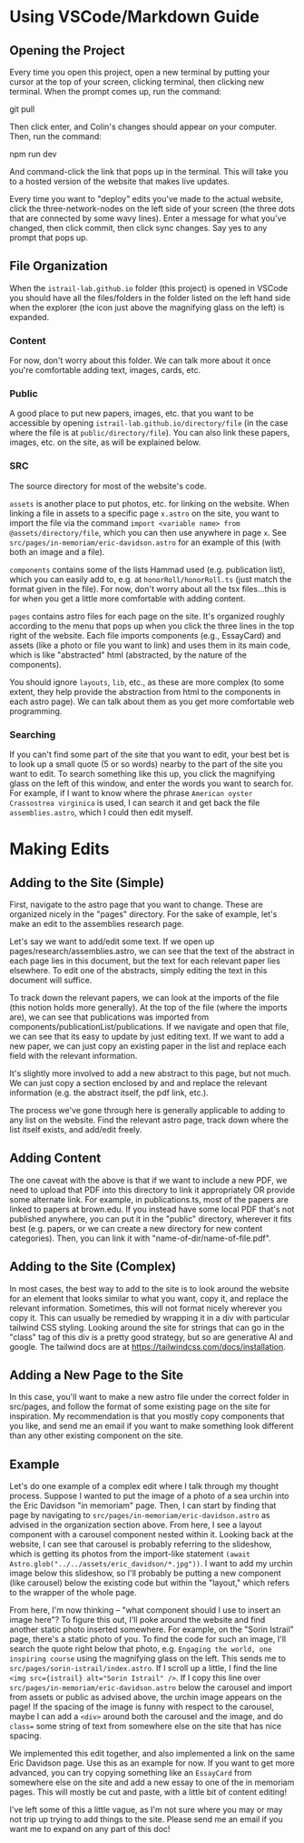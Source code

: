 # Using VSCode/Markdown Guide

## Opening the Project

Every time you open this project, open a new terminal by putting your cursor at the top of your screen, clicking terminal, then clicking new terminal. When the prompt comes up, run the command:

git pull

Then click enter, and Colin's changes should appear on your computer. Then, run the command:

npm run dev

And command-click the link that pops up in the terminal. This will take you to a hosted version of the website that makes live updates.

Every time you want to "deploy" edits you've made to the actual website, click the three-network-nodes on the left side of your screen (the three dots that are connected by some wavy lines). Enter a message for what you've changed, then click commit, then click sync changes. Say yes to any prompt that pops up.

## File Organization

When the `istrail-lab.github.io` folder (this project) is opened in VSCode you should have all the files/folders in the folder listed on the left hand side when the explorer (the icon just above the magnifying glass on the left) is expanded.

### Content

For now, don't worry about this folder. We can talk more about it once you're comfortable adding text, images, cards, etc.

### Public

A good place to put new papers, images, etc. that you want to be accessible by opening `istrail-lab.github.io/directory/file` (in the case where the file is at `public/directory/file`). You can also link these papers, images, etc. on the site, as will be explained below.

### SRC

The source directory for most of the website's code.

`assets` is another place to put photos, etc. for linking on the website. When linking a file in assets to a specific page `x.astro` on the site, you want to import the file via the command `import <variable name> from @assets/directory/file`, which you can then use anywhere in page `x`. See `src/pages/in-memoriam/eric-davidson.astro` for an example of this (with both an image and a file).

`components` contains some of the lists Hammad used (e.g. publication list), which you can easily add to, e.g. at `honorRoll/honorRoll.ts` (just match the format given in the file). For now, don't worry about all the tsx files...this is for when you get a little more comfortable with adding content.

`pages` contains astro files for each page on the site. It's organized roughly according to the menu that pops up when you click the three lines in the top right of the website. Each file imports components (e.g., EssayCard) and assets (like a photo or file you want to link) and uses them in its main code, which is like "abstracted" html (abstracted, by the nature of the components).

You should ignore `layouts`, `lib`, etc., as these are more complex (to some extent, they help provide the abstraction from html to the components in each astro page). We can talk about them as you get more comfortable web programming.

### Searching

If you can't find some part of the site that you want to edit, your best bet is to look up a small quote (5 or so words) nearby to the part of the site you want to edit. To search something like this up, you click the magnifying glass on the left of this window, and enter the words you want to search for. For example, if I want to know where the phrase `American oyster Crassostrea virginica` is used, I can search it and get back the file `assemblies.astro`, which I could then edit myself.

# Making Edits

## Adding to the Site (Simple)

First, navigate to the astro page that you want to change. These are organized nicely in the "pages" directory. For the sake of example, let's make an edit to the assemblies research page.

Let's say we want to add/edit some text. If we open up pages/research/assemblies.astro, we can see that the text of the abstract in each page lies in this document, but the text for each relevant paper lies elsewhere. To edit one of the abstracts, simply editing the text in this document will suffice.

To track down the relevant papers, we can look at the imports of the file (this notion holds more generally). At the top of the file (where the imports are), we can see that publications was imported from components/publicationList/publications. If we navigate and open that file, we can see that its easy to update by just editing text. If we want to add a new paper, we can just copy an existing paper in the list and replace each field with the relevant information.

It's slightly more involved to add a new abstract to this page, but not much. We can just copy a section enclosed by <Abstract> and </Abstract> and replace the relevant information (e.g. the abstract itself, the pdf link, etc.).

The process we've gone through here is generally applicable to adding to any list on the website. Find the relevant astro page, track down where the list itself exists, and add/edit freely.

## Adding Content

The one caveat with the above is that if we want to include a new PDF, we need to upload that PDF into this directory to link it appropriately OR provide some alternate link. For example, in publications.ts, most of the papers are linked to papers at brown.edu. If you instead have some local PDF that's not published anywhere, you can put it in the "public" directory, wherever it fits best (e.g. papers, or we can create a new directory for new content categories). Then, you can link it with "name-of-dir/name-of-file.pdf".

## Adding to the Site (Complex)

In most cases, the best way to add to the site is to look around the website for an element that looks similar to what you want, copy it, and replace the relevant information. Sometimes, this will not format nicely wherever you copy it. This can usually be remedied by wrapping it in a div with particular tailwind CSS styling. Looking around the site for strings that can go in the "class" tag of this div is a pretty good strategy, but so are generative AI and google. The tailwind docs are at https://tailwindcss.com/docs/installation.

## Adding a New Page to the Site

In this case, you'll want to make a new astro file under the correct folder in src/pages, and follow the format of some existing page on the site for inspiration. My recommendation is that you mostly copy components that you like, and send me an email if you want to make something look different than any other existing component on the site.

## Example

Let's do one example of a complex edit where I talk through my thought process. Suppose I wanted to put the image of a photo of a sea urchin into the Eric Davidson "in memoriam" page. Then, I can start by finding that page by navigating to `src/pages/in-memoriam/eric-davidson.astro` as advised in the organization section above. From here, I see a layout component with a carousel component nested within it. Looking back at the website, I can see that carousel is probably referring to the slideshow, which is getting its photos from the import-like statement `(await Astro.glob("../../assets/eric_davidson/*.jpg"))`. I want to add my urchin image below this slideshow, so I'll probably be putting a new component (like carousel) below the existing code but within the "layout," which refers to the wrapper of the whole page.

From here, I'm now thinking – "what component should I use to insert an image here"? To figure this out, I'll poke around the website and find another static photo inserted somewhere. For example, on the "Sorin Istrail" page, there's a static photo of you. To find the code for such an image, I'll search the quote right below that photo, e.g. `Engaging the world, one inspiring course` using the magnifying glass on the left. This sends me to `src/pages/sorin-istrail/index.astro`. If I scroll up a little, I find the line `<img src={istrail} alt="Sorin Istrail" />`. If I copy this line over `src/pages/in-memoriam/eric-davidson.astro` below the carousel and import from assets or public as advised above, the urchin image appears on the page! If the spacing of the image is funny with respect to the carousel, maybe I can add a `<div>` around both the carousel and the image, and do `class=` some string of text from somewhere else on the site that has nice spacing.

We implemented this edit together, and also implemented a link on the same Eric Davidson page. Use this as an example for now. If you want to get more advanced, you can try copying something like an `EssayCard` from somewhere else on the site and add a new essay to one of the in memoriam pages. This will mostly be cut and paste, with a little bit of content editing!

I've left some of this a little vague, as I'm not sure where you may or may not trip up trying to add things to the site. Please send me an email if you want me to expand on any part of this doc!
